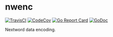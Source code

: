 # nwenc

[![TravisCI](https://travis-ci.org/high-moctane/nwenc.svg?branch=master)](https://travis-ci.org/high-moctane/nwenc)
[![CodeCov](https://codecov.io/gh/high-moctane/nwenc/branch/master/graph/badge.svg)](https://codecov.io/gh/high-moctane/nwenc)
[![Go Report Card](https://goreportcard.com/badge/github.com/high-moctane/nwenc)](https://github.com/high-moctane/nwenc)
[![GoDoc](https://godoc.org/github.com/high-moctane/nwenc?status.svg)](https://godoc.org/github.com/high-moctane/nwenc)

Nextword data encoding.
